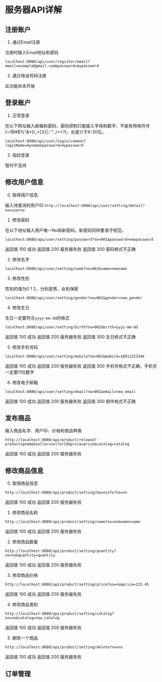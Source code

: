 # 服务器API详解

## 注册账户

1. 通过Email注册

注册时输入Email地址和密码

`
localhost:8080/api/user/register/email?email=example@gmail.com&password=mypassword
`

2. 通过电话号码注册

此功能尚未开放

## 登录账户

1. 正常登录

在以下网址输入邮箱和密码，密码控制只能输入字母和数字、不能有特殊符号(~!@#$%^&*()_+[]{}|\;:'",./<>?)，长度介于6-20位。

`
localhost:8080/api/user/login/common?loginName=myname&password=mypassword
`

2. 指纹登录

暂时不支持

## 修改用户信息

0. 取得用户信息

输入待查询的用户ID
`
http://localhost:8080/api/user/setting/detail?no=userno
`

1. 修改密码

在以下地址输入用户唯一No和新密码，新密码同样要准守规范。

`localhost:8080/api/user/setting/password?no=001&password=newpassword`

返回值 100 成功
返回值 200 服务器失败
返回值 300 密码格式不正确

2. 修改名字

`localhost:8080/api/user/setting/name?no=001&name=newname`

3. 修改性别

性别的值为0 1 2，分别是男、女和保密

`localhost:8080/api/user/setting/gender?no=001&gender=new_gender`

4. 修改生日

生日一定要符合`yyyy-mm-dd`的格式

`localhost:8080/api/user/setting/birth?no=001&birth=yyyy-mm-dd`

返回值 100 成功
返回值 200 服务器失败
返回值 300 生日格式不正确

5. 修改手机号码

`localhost:8080/api/user/setting/mobile?no=001&mobile=18911223344`

返回值 100 成功
返回值 200 服务器失败
返回值 300 手机号格式不正确，手机号一定要11位数字

6. 修改电子邮箱

`localhost:8080/api/user/setting/email?no=001&email=new_email`

返回值 100 成功
返回值 200 服务器失败
返回值 300 邮件格式不正确

## 发布商品

输入商品名字、用户ID、价格和商品种类

`http://localhost:8080/api/product/release?product=pname&seller=sellerId&price=price&catalog=catalog`

返回值 100 成功
返回值 200 服务器失败

## 修改商品信息

0. 取得商品信息

`http://localhost:8080/api/product/setting/baseinfo?no=no`

返回值 100 成功
返回值 200 服务器失败

1. 修改商品名称

`http://localhost:8080/api/product/setting/name?no=no&name=name`

返回值 100 成功
返回值 200 服务器失败

2. 修改商品数量

`http://localhost:8080/api/product/setting/quantity?no=no&quantity=quantity`

返回值 100 成功
返回值 200 服务器失败

3. 修改商品价格

`http://localhost:8080/api/product/setting/price?no=no&price=123.45`

返回值 100 成功
返回值 200 服务器失败

4. 修改商品类别

`http://localhost:8080/api/product/setting/catalog?no=no&catalog=new_catalog`

返回值 100 成功
返回值 200 服务器失败

5. 删除一个商品

`http://localhost:8080/api/product/setting/delete?no=no`

返回值 100 成功
返回值 200 服务器失败

## 订单管理